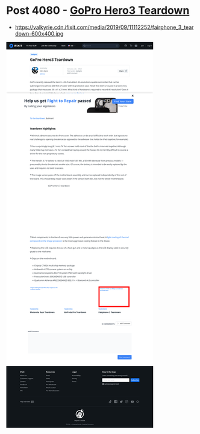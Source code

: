 # Post 4080 - [GoPro Hero3 Teardown](https://www.ifixit.com/News/4080/gopro-hero3-teardown)

- https://valkyrie.cdn.ifixit.com/media/2019/09/11112252/fairphone_3_teardown-600x400.jpg

![screencap](screenshots/de46c734-8713-4fe9-9c0e-16dc774547ae.png)
